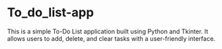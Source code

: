 # To_do_list-app
This is a simple To-Do List application built using Python and Tkinter. It allows users to add, delete, and clear tasks with a user-friendly interface.
